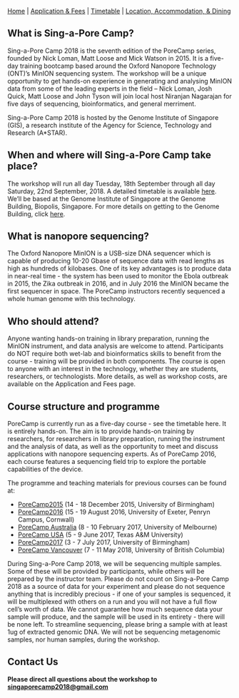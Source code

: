 [Home](index.md) | [Application & Fees](application.md) | [Timetable](timetable.md) | [Location, Accommodation, & Dining](location.md)

## What is Sing-a-Pore Camp?
Sing-a-Pore Camp 2018 is the seventh edition of the PoreCamp series, founded by Nick Loman, Matt Loose and Mick Watson in 2015. It is a five-day training bootcamp based around the Oxford Nanopore Technology (ONT)’s MinION sequencing system. The workshop will be a unique opportunity to get hands-on experience in generating and analysing MinION data from some of the leading experts in the field – Nick Loman, Josh Quick, Matt Loose and John Tyson will join local host Niranjan Nagarajan for five days of sequencing, bioinformatics, and general merriment.

Sing-a-Pore Camp 2018 is hosted by the Genome Institute of Singapore (GIS), a research institute of the Agency for Science, Technology and Research (A*STAR).

## When and where will Sing-a-Pore Camp take place?
The workshop will run all day Tuesday, 18th September through all day Saturday, 22nd September, 2018. A detailed timetable is available [here](timetable.md). We’ll be based at the Genome Institute of Singapore at the Genome Building, Biopolis, Singapore. For more details on getting to the Genome Building, click [here](location.md).

## What is nanopore sequencing?
The Oxford Nanopore MinION is a USB-size DNA sequencer which is capable of producing 10-20 Gbase of sequence data with read lengths as high as hundreds of kilobases. One of its key advantages is to produce data in near-real time - the system has been used to monitor the Ebola outbreak in 2015, the Zika outbreak in 2016, and in July 2016 the MinION became the first sequencer in space. The PoreCamp instructors recently sequenced a whole human genome with this technology.

## Who should attend?
Anyone wanting hands-on training in library preparation, running the MinION instrument, and data analysis are welcome to attend. Participants do NOT require both wet-lab and bioinformatics skills to benefit from the course - training will be provided in both components. The course is open to anyone with an interest in the technology, whether they are students, researchers, or technologists. More details, as well as workshop costs, are available on the Application and Fees page.

## Course structure and programme
PoreCamp is currently run as a five-day course - see the timetable here. It is entirely hands-on. The aim is to provide hands-on training by researchers, for researchers in library preparation, running the instrument and the analysis of data, as well as the opportunity to meet and discuss applications with nanopore sequencing experts. As of PoreCamp 2016, each course features a sequencing field trip to explore the portable capabilities of the device.

The programme and teaching materials for previous courses can be found at:
  * <a href="https://porecamp.github.io/2015/index.html" target="_blank">PoreCamp2015</a> (14 - 18 December 2015, University of Birmingham)
  * <a href="https://porecamp.github.io/2016/index.html" target="_blank">PoreCamp2016</a> (15 - 19 August 2016, University of Exeter, Penryn Campus, Cornwall)
  * <a href="https://porecamp-au.github.io/" target="_blank">PoreCamp Australia</a> (8 - 10 February 2017, University of Melbourne)
  * <a href="http://www.txgen.tamu.edu/porecamp_usa/" target="_blank">PoreCamp USA</a> (5 - 9 June 2017, Texas A&M University)
  * <a href="https://porecamp.github.io/2017/index.html" target="_blank">PoreCamp2017</a> (3 - 7 July 2017, University of Birmingham)
  * <a href="https://porecamp.github.io/vancouver/index.html" target="_blank">PoreCamp Vancouver</a> (7 - 11 May 2018, University of British Columbia)

During Sing-a-Pore Camp 2018, we will be sequencing multiple samples. Some of these will be provided by participants, while others will be prepared by the instructor team. Please do not count on Sing-a-Pore Camp 2018 as a source of data for your experiment and please do not sequence anything that is incredibly precious - if one of your samples is sequenced, it will be multiplexed with others on a run and you will not have a full flow cell’s worth of data. We cannot guarantee how much sequence data your sample will produce, and the sample will be used in its entirety - there will be none left. To streamline sequencing, please bring a sample with at least 1ug of extracted genomic DNA. We will not be sequencing metagenomic samples, nor human samples, during the workshop.

## Contact Us
**Please direct all questions about the workshop to <a href="mailto:singaporecamp2018@gmail.com">singaporecamp2018@gmail.com</a>**